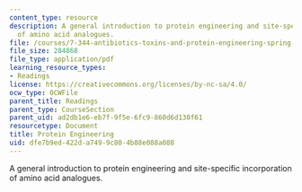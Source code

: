 ```yaml
---
content_type: resource
description: A general introduction to protein engineering and site-specific incorporation
  of amino acid analogues.
file: /courses/7-344-antibiotics-toxins-and-protein-engineering-spring-2007/dfe7b9ed422da7499c804b88e088a088_protein_engineer.pdf
file_size: 284868
file_type: application/pdf
learning_resource_types:
- Readings
license: https://creativecommons.org/licenses/by-nc-sa/4.0/
ocw_type: OCWFile
parent_title: Readings
parent_type: CourseSection
parent_uid: ad2db1e6-eb7f-9f5e-6fc9-860d6d130f61
resourcetype: Document
title: Protein Engineering
uid: dfe7b9ed-422d-a749-9c80-4b88e088a088
---
```

A general introduction to protein engineering and site-specific incorporation of amino acid analogues.